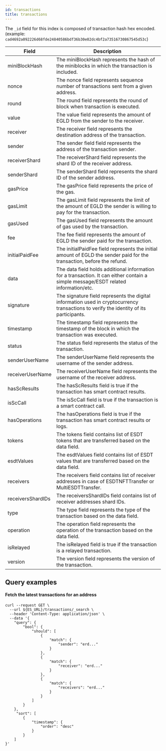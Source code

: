 ```yaml
---
id: transactions
title: transactions
---
```


The `_id` field for this index is composed of transaction hash hex encoded.
(example: `cad4692a092226d68fde24840586bdf36b30e02dc4bf2a73516730867545d53c`)

| Field             | Description                                                                                                                            |
|-------------------|----------------------------------------------------------------------------------------------------------------------------------------|
| miniBlockHash     | The miniBlockHash represents the hash of the miniblocks in which the transaction is included.                                          |
| nonce             | The nonce field represents sequence number of transactions sent from a given address.                                                  |
| round             | The round field represents the round of block when transaction is executed.                                                            |
| value             | The value field represents the amount of EGLD from the sender to the receiver.                                                         |
| receiver          | The receiver field represents the destination address of the transaction.                                                              |
| sender            | The sender field field represents the address of the transaction sender.                                                               |
| receiverShard     | The receiverShard field represents the shard ID of the receiver address.                                                               |
| senderShard       | The senderShard field represents the shard ID of the sender address.                                                                   |
| gasPrice          | The gasPrice field represents the price of the gas.                                                                                    |
| gasLimit          | The gasLimit field represents the limit of the amount of EGLD the sender is willing to pay for the transaction.                        |                                                                  |
| gasUsed           | The gasUsed field represents the amount of gas used by the transaction.                                                                |
| fee               | The fee field represents the amount of EGLD the sender paid for the transaction.                                                       |
| initialPaidFee    | The initialPaidFee field represents the initial amount of EGLD the sender paid for the transaction, before the refund.                 |
| data              | The data field holds additional information for a transaction. It can either contain a simple message/ESDT related information/etc.    |
| signature         | The signature field represents the digital information used in cryptocurrency transactions to verify the identity of its participants. |
| timestamp         | The timestamp field represents the timestamp of the block in which the transaction was executed.                                       |
| status            | The status field represents the status of the transaction.                                                                             |
| senderUserName    | The senderUserName field represents the username of the sender address.                                                                |
| receiverUserName  | The receiverUserName field represents the username of the receiver address.                                                            |
| hasScResults      | The hasScResults field is true if the transaction has smart contract results.                                                          |
| isScCall          | The isScCall field is true if the transaction is a smart contract call.                                                                |
| hasOperations     | The hasOperations field is true if the transaction has smart contract results or logs.                                                 |
| tokens            | The tokens field contains list of ESDT tokens that are transferred based on the data field.                                            |
| esdtValues        | The esdtValues field contains list of ESDT values that are transferred based on the data field.                                        |
| receivers         | The receivers field contains list of receiver addresses in case of ESDTNFTTransfer or MultiESDTTransfer.                               |
| receiversShardIDs | The receiversShardIDs field contains list of receiver addresses shard IDs.                                                             |
| type              | The type field represents the type of the transaction based on the data field.                                                         |
| operation         | The operation field represents the operation of the transaction based on the data field.                                               |
| isRelayed         | The isRelayed field  is true if the transaction is a relayed transaction.                                                              |
| version           | The version field represents the version of the transaction.                                                                           |


## Query examples

#### Fetch the latest transactions for an address

```
curl --request GET \
  --url ${ES_URL}/transactions/_search \
  --header 'Content-Type: application/json' \
  --data '{
	"query": {
		"bool": {
			"should": [
				{
					"match": {
						"sender": "erd..."
					}
				},
				{
					"match": {
						"receiver": "erd..."
					}
				},
				{
					"match": {
						"receivers": "erd..."
					}
				}
			]
		}
	},
	 "sort": [
        {
            "timestamp": {
                "order": "desc"
            }
        }
    ]
}'
```
